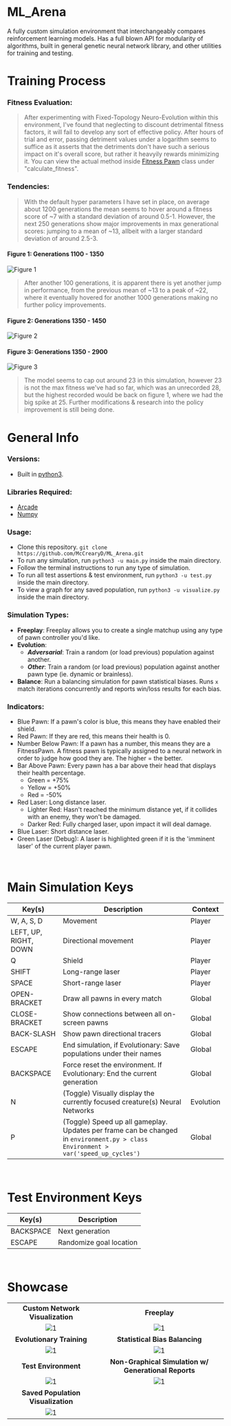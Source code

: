 # ML_Arena
A fully custom simulation environment that interchangeably compares reinforcement learning models. Has a full blown API for modularity of algorithms, built in general genetic neural network library, and other utilities for training and testing.

# Training Process

### Fitness Evaluation:
> After experimenting with Fixed-Topology Neuro-Evolution within this environment, I've found that neglecting to discount detrimental fitness factors, it will fail to develop any sort of effective policy. After hours of trial and error, passing detriment values under a logarithm seems to suffice as it asserts that the detriments don't have such a serious impact on it's overall score, but rather it heavyily rewards minimizing it. You can view the actual method inside [Fitness Pawn](https://github.com/McCrearyD/ML_Arena/blob/master/actors/pawns/fitness_pawn.py) class under "calculate_fitness".

### Tendencies:
> With the default hyper parameters I have set in place, on average about 1200 generations the mean seems to hover around a fitness score of ~7 with a standard deviation of around 0.5-1. However, the next 250 generations show major improvements in max generational scores: jumping to a mean of ~13, allbeit with a larger standard deviation of around 2.5-3.

#### Figure 1: Generations 1100 - 1350
![Figure 1](https://i.gyazo.com/cf601cfb0f92e99e294d13effddb1adf.png)

> After another 100 generations, it is apparent there is yet another jump in performance, from the previous mean of ~13 to a peak of ~22, where it eventually hovered for another 1000 generations making no further policy improvements.

#### Figure 2: Generations 1350 - 1450
![Figure 2](https://i.gyazo.com/cc616901b93c1ec8ce6cd88bec089b75.png)

#### Figure 3: Generations 1350 - 2900
![Figure 3](https://i.gyazo.com/cc1236ba78da193eb5e11cdae0b94d80.png)

> The model seems to cap out around 23 in this simulation, however 23 is not the max fitness we've had so far, which was an unrecorded 28, but the highest recorded would be back on figure 1, where we had the big spike at 25. Further modifications & research into the policy improvement is still being done.

# General Info

### Versions:
- Built in [python3](https://www.python.org/downloads/).

### Libraries Required:
- [Arcade](http://arcade.academy/)
- [Numpy](http://www.numpy.org/)

### Usage:
- Clone this repository. `git clone https://github.com/McCrearyD/ML_Arena.git`
- To run any simulation, run `python3 -u main.py` inside the main directory.
- Follow the terminal instructions to run any type of simulation.
- To run all test assertions & test environment, run `python3 -u test.py` inside the main directory.
- To view a graph for any saved population, run `python3 -u visualize.py` inside the main directory.

### Simulation Types:
- **Freeplay**: Freeplay allows you to create a single matchup using any type of pawn controller you'd like.
- **Evolution**: 
    - ***Adversarial***: Train a random (or load previous) population against another.
    - ***Other***: Train a random (or load previous) population against another pawn type (ie. dynamic or brainless).
- **Balance**: Run a balancing simulation for pawn statistical biases. Runs `x` match iterations concurrently and reports win/loss results for each bias.

### Indicators:
- Blue Pawn: If a pawn's color is blue, this means they have enabled their shield.
- Red Pawn: If they are red, this means their health is 0.
- Number Below Pawn: If a pawn has a number, this means they are a FitnessPawn. A fitness pawn is typically assigned to a neural network in order to judge how good they are. The higher = the better.
- Bar Above Pawn: Every pawn has a bar above their head that displays their health percentage. 
    - Green = +75%
    - Yellow = +50%
    - Red = -50%
- Red Laser: Long distance laser.
  - Lighter Red: Hasn't reached the minimum distance yet, if it collides with an enemy, they won't be damaged.
  - Darker Red: Fully charged laser, upon impact it will deal damage.
- Blue Laser: Short distance laser.
- Green Laser (Debug): A laser is highlighted green if it is the 'imminent laser' of the current player pawn.

<br>

# Main Simulation Keys
|Key(s)|Description|Context|
|---|---|---|
|W, A, S, D|Movement|Player|
|LEFT, UP, RIGHT, DOWN|Directional movement|Player|
|Q|Shield|Player|
|SHIFT|Long-range laser|Player|
|SPACE|Short-range laser|Player|
|OPEN-BRACKET|Draw all pawns in every match|Global|
|CLOSE-BRACKET|Show connections between all on-screen pawns|Global|
|BACK-SLASH|Show pawn directional tracers|Global|
|ESCAPE|End simulation, if Evolutionary: Save populations under their names|Global|
|BACKSPACE|Force reset the environment. If Evolutionary: End the current generation|Global|
|N|(Toggle) Visually display the currently focused creature(s) Neural Networks|Evolution|
|P|(Toggle) Speed up all gameplay. Updates per frame can be changed in `environment.py > class Environment > var('speed_up_cycles')`|Global|

<br>

# Test Environment Keys
|Key(s)|Description|
|---|---|
|BACKSPACE|Next generation|
|ESCAPE|Randomize goal location|

<br>

# Showcase

|||
|:-------------------------:|:-------------------------:|
|**Custom Network Visualization**|**Freeplay**|
|<img alt="1" src="https://i.gyazo.com/17d1f8366c614b86c0c5fce5269027b7.png">|<img alt="1" src="https://i.gyazo.com/0baf14ecd33ec3a7668972bf08dd7f24.gif">|
|**Evolutionary Training**|**Statistical Bias Balancing**|
|<img alt="1" src="https://i.gyazo.com/7948da19c26cd46e7455a111098f4259.gif">|<img alt="1" src="https://i.gyazo.com/c40352df2597a940ba28a381384ed303.gif">|
|**Test Environment**|**Non-Graphical Simulation w/ Generational Reports**|
|<img alt="1" src="https://i.gyazo.com/21c3eb000d70a10994b19016745e5595.gif">|<img alt="1" src="https://i.gyazo.com/c4e94273f0df16d01337c6bbabe590d6.gif">
|**Saved Population Visualization**||
|<img alt="1" src="https://i.gyazo.com/dbca70f374a4d88d5a80f88e6c93c78b.gif">||
